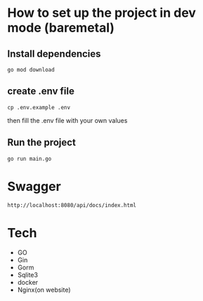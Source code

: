 # How to set up the project in dev mode (baremetal)

## Install dependencies

```
go mod download
```
## create .env file

```
cp .env.example .env
```
then fill the .env file with your own values

## Run the project

```
go run main.go
```

# Swagger

```
http://localhost:8080/api/docs/index.html
```
# Tech
- GO
- Gin
- Gorm
- Sqlite3
- docker
- Nginx(on website)
